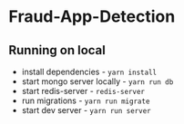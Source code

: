 # Fraud-App-Detection
## Running on local
* install dependencies - `yarn install`
* start mongo server locally - `yarn run db`
* start redis-server - `redis-server`
* run migrations - `yarn run migrate`
* start dev server - `yarn run server`
